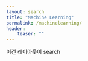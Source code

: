 ```yaml
---
layout: search
title: "Machine Learning"
permalink: /machinelearning/
header:
    teaser: ""
---
```


이건 레이아웃이 search
